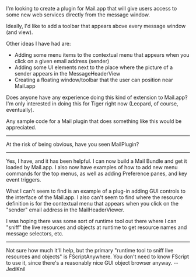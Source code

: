 I'm looking to create a plugin for Mail.app that will give users access to some new web services directly from the message window.

Ideally, I'd like to add a toolbar that appears above every message window (and view).  

Other ideas I have had are:
- Adding some menu items to the contextual menu that appears when you click on a given email address (sender)
- Adding some UI elements next to the place where the picture of a sender appears in the MessageHeaderView
- Creating a floating window/toolbar that the user can position near Mail.app

Does anyone have any experience doing this kind of extension to Mail.app?  I'm only interested in doing this for Tiger right now (Leopard, of course, eventually).

Any sample code for a Mail plugin that does something like this would be appreciated.

----
At the risk of being obvious, have you seen MailPlugin?

----
Yes, I have, and it has been helpful.  I can now build a Mail Bundle and get it loaded by Mail.app.  I also now have examples of how to add new menu commands for the top menus, as well as adding Preference panes, and key event triggers.

What I can't seem to find is an example of a plug-in adding GUI controls to the interface of the Mail.app.  I also can't seem to find where the resource definition is for the contextual menu that appears when you click on the "sender" email address in the MailHeaderViewer.

I was hoping there was some sort of runtime tool out there where I can "sniff" the live resources and objects at runtime to get resource names and message selectors, etc.

----
Not sure how much it'll help, but the primary "runtime tool to sniff live resources and objects" is FScriptAnywhere. You don't need to know FScript to use it, since there's a reasonably nice GUI object browser anyway. --JediKnil
